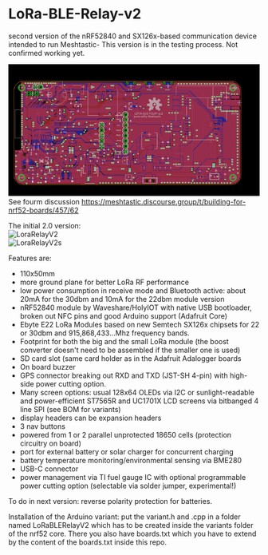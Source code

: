 # LoRa-BLE-Relay-v2
second version of the nRF52840 and SX126x-based communication device intended to run Meshtastic-
This version is in the testing process. Not confirmed working yet.

![LoraRelayV2](https://github.com/BigCorvus/LoRa-BLE-Relay-v2/blob/master/BLE-LORA-Relay-v2.1brd.png)  
See fourm discussion https://meshtastic.discourse.group/t/building-for-nrf52-boards/457/62  

The initial 2.0 version:  
![LoraRelayV2](https://github.com/BigCorvus/LoRa-BLE-Relay-v2/blob/master/lorablerelayv2-0.jpeg)  
![LoraRelayV2s](https://github.com/BigCorvus/LoRa-BLE-Relay-v2/blob/master/lorablerelayv2-0solar.jpeg)  

Features are: 
- 110x50mm  
- more ground plane for better LoRa RF performance
- low power consumption in receive mode and Bluetooth active: about 20mA for the 30dbm and 10mA for the 22dbm module version  
- nRF52840 module by Waveshare/HolyIOT with native USB bootloader, broken out NFC pins and good Arduino support (Adafruit Core)  
- Ebyte E22 LoRa Modules based on new Semtech SX126x chipsets for 22 or 30dbm and 915,868,433...Mhz frequency bands. 
- Footprint for both the big and the small LoRa module (the boost converter doesn't need to be assembled if the smaller one is used)  
- SD card slot (same card holder as in the Adafruit Adalogger boards  
- On board buzzer  
- GPS connector breaking out RXD and TXD (JST-SH 4-pin) with high-side power cutting option.   
- Many screen options: usual 128x64 OLEDs via I2C or sunlight-readable and power-efficient ST7565R and UC1701X LCD screens via bitbanged 4 line SPI (see BOM for variants)  
- display headers can be expansion headers  
- 3 nav buttons  
- powered from 1 or 2 parallel unprotected 18650 cells (protection circuitry on board)  
- port for external battery or solar charger for concurrent charging  
- battery temperature monitoring/environmental sensing via BME280  
- USB-C connector
- power management via TI fuel gauge IC with optional programmable power cutting option  (selectable via solder jumper, experimental!) 

To do in next version: reverse polarity protection for batteries.


Installation of the Arduino variant: put the variant.h and .cpp in a folder named LoRaBLERelayV2 which has to be created inside the variants folder of the nrf52 core. There you also have boards.txt which you have to extend by the content of the boards.txt inside this repo.  
